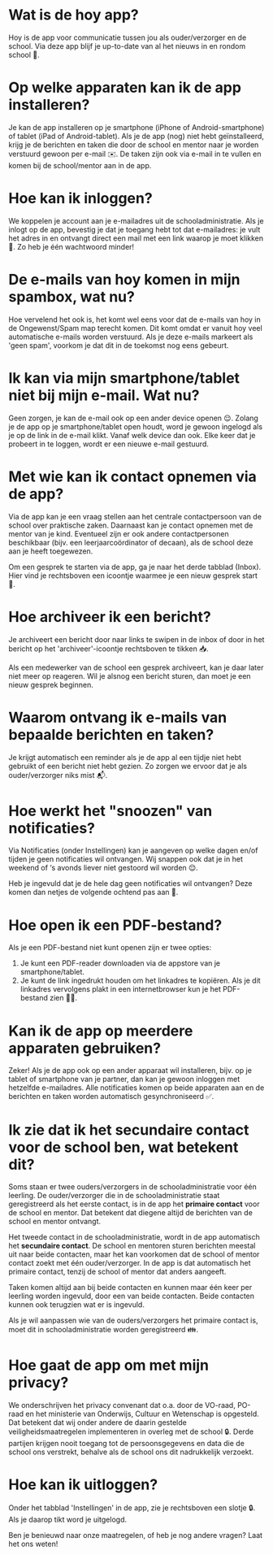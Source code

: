 # Wat is de hoy app?
Hoy is de app voor communicatie tussen jou als ouder/verzorger en de school. Via deze app blijf je up-to-date van al het nieuws in en rondom school 📲.

# Op welke apparaten kan ik de app installeren?
Je kan de app installeren op je smartphone (iPhone of Android-smartphone) of tablet (iPad of Android-tablet). Als je de app (nog) niet hebt geïnstalleerd,  krijg je de berichten en taken die door de school en mentor naar je worden verstuurd gewoon per e-mail ✉️. De taken zijn ook via e-mail in te vullen en komen bij de school/mentor aan in de app.

# Hoe kan ik inloggen?
We koppelen je account aan je e-mailadres uit de schooladministratie. Als je inlogt op de app, bevestig je dat je toegang hebt tot dat e-mailadres: je vult het adres in en ontvangt direct een mail met een link waarop je moet klikken 🔗. Zo heb je één wachtwoord minder!

# De e-mails van hoy komen in mijn spambox, wat nu?
Hoe vervelend het ook is, het komt wel eens voor dat de e-mails van hoy in de Ongewenst/Spam map terecht komen. Dit komt omdat er vanuit hoy veel automatische e-mails worden verstuurd. Als je deze e-mails markeert als 'geen spam', voorkom je dat dit in de toekomst nog eens gebeurt.

# Ik kan via mijn smartphone/tablet niet bij mijn e-mail. Wat nu?
Geen zorgen, je kan de e-mail ook op een ander device openen 😌. Zolang je de app op je smartphone/tablet open houdt, word je gewoon ingelogd als je op de link in de e-mail klikt. Vanaf welk device dan ook. Elke keer dat je probeert in te loggen, wordt er een nieuwe e-mail gestuurd.

# Met wie kan ik contact opnemen via de app?
Via de app kan je een vraag stellen aan het centrale contactpersoon van de school over praktische zaken. Daarnaast kan je contact opnemen met de mentor van je kind. Eventueel zijn er ook andere contactpersonen beschikbaar (bijv. een leerjaarcoördinator of decaan), als de school deze aan je heeft toegewezen.

Om een gesprek te starten via de app, ga je naar het derde tabblad (Inbox). Hier vind je rechtsboven een icoontje waarmee je een nieuw gesprek start 💬.

# Hoe archiveer ik een bericht?
Je archiveert een bericht door naar links te swipen in de inbox of door in het bericht op het 'archiveer'-icoontje rechtsboven te tikken 📥.

Als een medewerker van de school een gesprek archiveert, kan je daar later niet meer op reageren. Wil je alsnog een bericht sturen, dan moet je een nieuw gesprek beginnen.

# Waarom ontvang ik e-mails van bepaalde berichten en taken?
Je krijgt automatisch een reminder als je de app al een tijdje niet hebt gebruikt of een bericht niet hebt gezien. Zo zorgen we ervoor dat je als ouder/verzorger niks mist 📬.

# Hoe werkt het "snoozen" van notificaties?
Via Notificaties (onder Instellingen) kan je aangeven op welke dagen en/of tijden je geen notificaties wil ontvangen. Wij snappen ook dat je in het weekend of ‘s avonds liever niet gestoord wil worden 😌. 

Heb je ingevuld dat je de hele dag geen notificaties wil ontvangen? Deze komen dan netjes de volgende ochtend pas aan 📲.

# Hoe open ik een PDF-bestand?
Als je een PDF-bestand niet kunt openen zijn er twee opties:

1. Je kunt een PDF-reader downloaden via de appstore van je smartphone/tablet. 
2. Je kunt de link ingedrukt houden om het linkadres te kopiëren. Als je dit linkadres vervolgens plakt in een internetbrowser kun je het PDF-bestand zien 📄📲.

# Kan ik de app op meerdere apparaten gebruiken?
Zeker! Als je de app ook op een ander apparaat wil installeren, bijv. op je tablet of smartphone van je partner, dan kan je gewoon inloggen met hetzelfde e-mailadres. Alle notificaties komen op beide apparaten aan en de berichten en taken worden automatisch gesynchroniseerd ✅.

# Ik zie dat ik het secundaire contact voor de school ben, wat betekent dit?
Soms staan er twee ouders/verzorgers in de schooladministratie voor één leerling. De ouder/verzorger die in de schooladministratie staat geregistreerd als het eerste contact, is in de app het **primaire contact** voor de school en mentor. Dat betekent dat diegene altijd de berichten van de school en mentor ontvangt.

Het tweede contact in de schooladministratie, wordt in de app automatisch het **secundaire contact**. De school en mentoren sturen berichten meestal uit naar beide contacten, maar het kan voorkomen dat de school of mentor contact zoekt met één ouder/verzorger. In de app is dat automatisch het primaire contact, tenzij de school of mentor dat anders aangeeft.

Taken komen altijd aan bij beide contacten en kunnen maar één keer per leerling worden ingevuld, door een van beide contacten. Beide contacten kunnen ook terugzien wat er is ingevuld.

Als je wil aanpassen wie van de ouders/verzorgers het primaire contact is, moet dit in schooladministratie worden geregistreerd 👪.

# Hoe gaat de app om met mijn privacy?
We onderschrijven het privacy convenant dat o.a. door de VO-raad, PO-raad en het ministerie van Onderwijs, Cultuur en Wetenschap is opgesteld. Dat betekent dat wij onder andere de daarin gestelde veiligheidsmaatregelen implementeren in overleg met de school 🔒. Derde partijen krijgen nooit toegang tot de persoonsgegevens en data die de school ons verstrekt, behalve als de school ons dit nadrukkelijk verzoekt.

# Hoe kan ik uitloggen?
Onder het tabblad 'Instellingen' in de app, zie je rechtsboven een slotje 🔒. Als je daarop tikt word je uitgelogd.

Ben je benieuwd naar onze maatregelen, of heb je nog andere vragen? Laat het ons weten!
